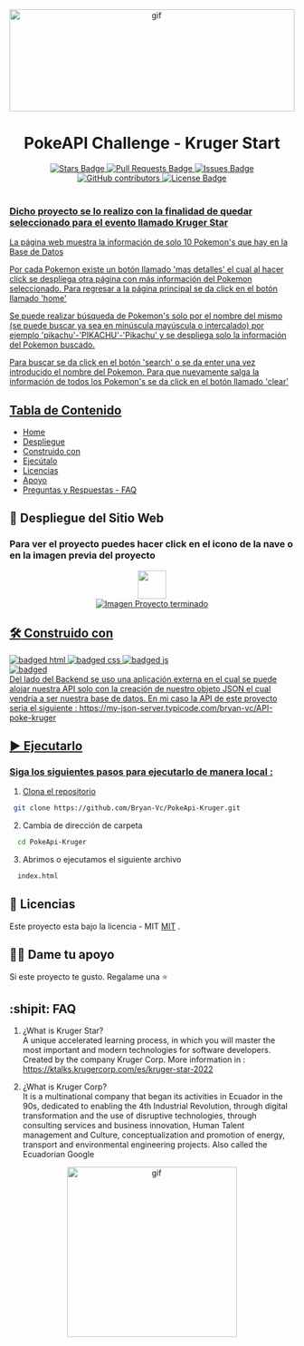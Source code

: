 <!-- banner -->
<div align="center"><img alt="gif" src="https://krugercorp.com/wp-content/uploads/2022/02/Logo-Kruger_headermobil.gif" width="100%" height="180px"></div>
<!-- titulo del proyecto -->
<span align="center">  
    
# PokeAPI Challenge - Kruger Start
</span>
<!-- badges / info sobre el proyecto / estrellas,issues,etc -->
<div align="center">
  <a href="https://github.com/Bryan-Vc/PokeApi-Kruger/stargazers"><img src="https://img.shields.io/github/stars/Bryan-Vc/PokeApi-Kruger" alt="Stars Badge"/> 
  <a href="https://github.com/Bryan-Vc/PokeApi-Kruger/pulls"><img src="https://img.shields.io/github/issues-pr/Bryan-Vc/PokeApi-Kruger" alt="Pull Requests Badge"/> 
  <a href="https://github.com/Bryan-Vc/PokeApi-Kruger/issues"><img src="https://img.shields.io/github/issues/Bryan-Vc/PokeApi-Kruger" alt="Issues Badge"/> 
  <a href="https://github.com/Bryan-Vc/PokeApi-Kruger/graphs/contributors"><img alt="GitHub contributors" src="https://img.shields.io/github/contributors/Bryan-Vc/PokeApi-Kruger?color=2b9348"> 
  <a href="https://github.com/elangosundar/awesome-README-templates/blob/master/LICENSE"><img src="https://img.shields.io/github/license/Bryan-Vc/PokeApi-Kruger?color=2b9348" alt="License Badge"/> 
</div><br>
<!-- descripción del proyecto -->
<h3>Dicho proyecto se lo realizo con la finalidad de quedar seleccionado para el evento llamado Kruger Star</h3>
<span>La página web muestra la información de solo 10 Pokemon's que hay en la Base de Datos

Por cada Pokemon existe un botón llamado 'mas detalles' el cual al hacer click se despliega otra página con más información del Pokemon seleccionado. Para regresar a la página principal se da click en el botón llamado 'home'

Se puede realizar búsqueda de Pokemon's solo por el nombre del mismo (se puede buscar ya sea en minúscula mayúscula o intercalado) por ejemplo 'pikachu'-'PIKACHU'-'Pikachu' y se despliega solo la información del Pokemon buscado.

Para buscar se da click en el botón 'search' o se da enter una vez introducido el nombre del Pokemon. Para que nuevamente salga la información de todos los Pokemon's se da click en el botón llamado 'clear'</span>
<!-- tabla de contenido -->
<h2>Tabla de Contenido</h2>

- [Home](#pokeapi-challenge---kruger-start)
- [Despliegue](#rocket-despliegue-del-sitio-web)  
- [Construido con](#hammer_and_wrench-construido-con)
- [Ejecútalo](#arrow_forward-ejecutarlo)
- [Licencias](#pencil-licencias)
- [Apoyo](#man_astronaut-dame-tu-apoyo)
- [Preguntas y Respuestas - FAQ](#shipit-faq)          


<!-- descripción del proyecto -->
## :rocket: Despliegue del Sitio Web
### Para ver el proyecto puedes hacer click en el icono de la nave o en la imagen previa del proyecto
<div align="center"><a target="_blank" href="https://bryan-vc.github.io/PokeApi-Kruger/"><img src="https://cdn.iconscout.com/icon/premium/png-256-thumb/deploy-1995643-1686449.png" width="50px" height="50px"/><br>
<a href="https://bryan-vc.github.io/PokeApi-Kruger/"><img src="https://user-images.githubusercontent.com/91750960/237582786-eca373bf-ae17-466b-8ee3-d10b8192ece7.png" alt="Imagen Proyecto terminado" />
</div>

## :hammer_and_wrench: Construido con 
<div align="left">
<a href="https://developer.mozilla.org/es/docs/Web/HTML"><img src="https://img.shields.io/badge/HTML5-E34F26?style=for-the-badge&logo=html5&logoColor=white" alt="badged html" />
<a href="https://developer.mozilla.org/es/docs/Web/CSS"><img src="https://img.shields.io/badge/CSS3-1572B6?style=for-the-badge&logo=css3&logoColor=white" alt="badged css" />
<a href="https://developer.mozilla.org/es/docs/Web/JavaScript"><img src="https://img.shields.io/badge/JavaScript-F7DF1E?style=for-the-badge&logo=javascript&logoColor=black" alt="badged js" /><br>
<a href="https://my-json-server.typicode.com/"><img src="https://img.shields.io/static/v1?label=MY%20-%20JSON%20-%20SERVER%20&message=https://my-json-server.typicode.com/&color=blueviolet" alt="badged" /><br>
<span>Del lado del Backend se uso una aplicación externa en el cual se puede alojar nuestra API solo con la creación de nuestro objeto JSON el cual vendría a ser nuestra base de datos. En mi caso la API de este proyecto seria el siguiente : https://my-json-server.typicode.com/bryan-vc/API-poke-kruger</span>
</div>

## :arrow_forward: Ejecutarlo
### Siga los siguientes pasos para ejecutarlo de manera local :
1.  Clona el repositorio
 ```bash
  git clone https://github.com/Bryan-Vc/PokeApi-Kruger.git 
```
2. Cambia de dirección de carpeta 
```bash
  cd PokeApi-Kruger
```
3. Abrimos o ejecutamos el siguiente archivo
```bash
  index.html
```

## :pencil: Licencias
Este proyecto esta bajo la licencia - MIT [MIT](https://opensource.org/licenses/MIT) .

## :man_astronaut: Dame tu apoyo
Si este proyecto te gusto. Regalame una ⭐️ 

## :shipit: FAQ

1. ¿What is Kruger Star?<br>
   A unique accelerated learning process, in which you will master the most important and modern technologies for software developers. Created by the company Kruger Corp.
   More information in : https://ktalks.krugercorp.com/es/kruger-star-2022

2. ¿What is Kruger Corp?<br>
It is a multinational company that began its activities in Ecuador in the 90s, dedicated to enabling the 4th Industrial Revolution, through digital transformation and the use of disruptive technologies, through consulting services and business innovation, Human Talent management and Culture, conceptualization and promotion of energy, transport and environmental engineering projects. Also called the Ecuadorian Google
<div align="center"><img alt="gif" src="https://www.google.com/logos/doodles/2022/ecuador-independence-day-2022-6753651837109630-law.gif" width="300"></div>